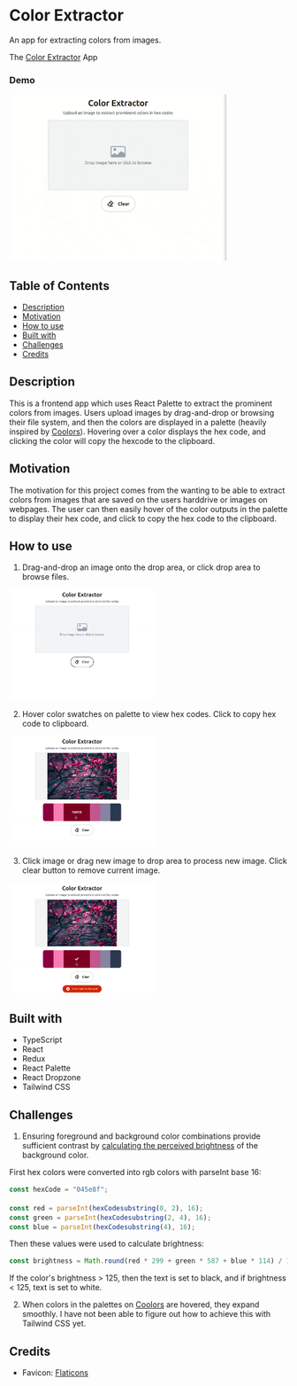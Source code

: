 # Color Extractor

An app for extracting colors from images.

The [Color Extractor](https://mdesanker.github.io/color-extract) App

### Demo

<img src="./demo/color-extract-demo.gif" alt="demo video" width="auto" height="300px" />

## Table of Contents

- [Description](#Description)
- [Motivation](#Motivation)
- [How to use](#How-to-use)
- [Built with](#Built-with)
- [Challenges](#Challenges)
- [Credits](#Credits)

## Description

This is a frontend app which uses React Palette to extract the prominent colors from images. Users upload images by drag-and-drop or browsing their file system, and then the colors are displayed in a palette (heavily inspired by [Coolors](https://coolors.co/palettes/trending)). Hovering over a color displays the hex code, and clicking the color will copy the hexcode to the clipboard.

## Motivation

The motivation for this project comes from the wanting to be able to extract colors from images that are saved on the users harddrive or images on webpages. The user can then easily hover of the color outputs in the palette to display their hex code, and click to copy the hex code to the clipboard.

## How to use

1. Drag-and-drop an image onto the drop area, or click drop area to browse files.

<img src="./demo/image-1.png" alt="landing screen" height="200px" />

2. Hover color swatches on palette to view hex codes. Click to copy hex code to clipboard.

<img src="./demo/image-2.png" alt="color hover" height="200px" />

3. Click image or drag new image to drop area to process new image. Click clear button to remove current image.

<img src="./demo/image-3.png" alt="color copied" height="200px" />

## Built with

- TypeScript
- React
- Redux
- React Palette
- React Dropzone
- Tailwind CSS

## Challenges

1. Ensuring foreground and background color combinations provide sufficient contrast by [calculating the perceived brightness](https://www.nbdtech.com/Blog/archive/2008/04/27/Calculating-the-Perceived-Brightness-of-a-Color.aspx) of the background color.

First hex colors were converted into rgb colors with parseInt base 16:

```js
const hexCode = "045e8f";

const red = parseInt(hexCodesubstring(0, 2), 16);
const green = parseInt(hexCodesubstring(2, 4), 16);
const blue = parseInt(hexCodesubstring(4), 16);
```

Then these values were used to calculate brightness:

```js
const brightness = Math.round(red * 299 + green * 587 + blue * 114) / 1000);
```

If the color's brightness > 125, then the text is set to black, and if brightness < 125, text is set to white.

2. When colors in the palettes on [Coolors](https://coolors.co/palettes/trending) are hovered, they expand smoothly. I have not been able to figure out how to achieve this with Tailwind CSS yet.

## Credits

- Favicon: [Flaticons](https://www.flaticon.com/free-icon/color-palette_3214398?term=color&page=1&position=27&page=1&position=27&related_id=3214398&origin=search)
